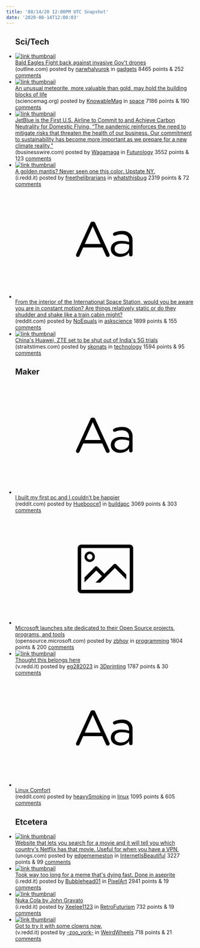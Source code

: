 ```yaml
---
title: '08/14/20 12:00PM UTC Snapshot'
date: '2020-08-14T12:00:03'
---
```

<ul>
<h2>Sci/Tech</h2>

<li><a href='https://outline.com/quaS6W'><img src='https://a.thumbs.redditmedia.com/qb24f39MtgB4J9SRdb7SvU-wcIfcdNS-MWsvRuF2Jr0.jpg' alt='link thumbnail'></a><div><div class='linkTitle'><a href='https://outline.com/quaS6W'>Bald Eagles Fight back against invasive Gov't drones</a></div>(outline.com) posted by <a href='https://www.reddit.com/user/narwhalyurok'>narwhalyurok</a> in <a href='https://www.reddit.com/r/gadgets'>gadgets</a> 8465 points & 252 <a href='https://www.reddit.com/r/gadgets/comments/i978fl/bald_eagles_fight_back_against_invasive_govt/'>comments</a></div></li>

<li><a href='https://www.sciencemag.org/news/2020/08/unusual-meteorite-more-valuable-gold-may-hold-building-blocks-life'><img src='https://b.thumbs.redditmedia.com/lSEEF9nA_hoII5jk55iIdHR6TwI6DofdjRjQXJUd0uc.jpg' alt='link thumbnail'></a><div><div class='linkTitle'><a href='https://www.sciencemag.org/news/2020/08/unusual-meteorite-more-valuable-gold-may-hold-building-blocks-life'>An unusual meteorite, more valuable than gold, may hold the building blocks of life</a></div>(sciencemag.org) posted by <a href='https://www.reddit.com/user/KnowableMag'>KnowableMag</a> in <a href='https://www.reddit.com/r/space'>space</a> 7186 points & 190 <a href='https://www.reddit.com/r/space/comments/i9b1yq/an_unusual_meteorite_more_valuable_than_gold_may/'>comments</a></div></li>

<li><a href='https://www.businesswire.com/news/home/20200813005548/en/JetBlue-U.S.-Airline-Commit-Achieve-Carbon-Neutrality'><img src='https://b.thumbs.redditmedia.com/LDRM9atlleTUhYi_egy5UyUHFAEq2bwWxDPv8vxoxpo.jpg' alt='link thumbnail'></a><div><div class='linkTitle'><a href='https://www.businesswire.com/news/home/20200813005548/en/JetBlue-U.S.-Airline-Commit-Achieve-Carbon-Neutrality'>JetBlue is the First U.S. Airline to Commit to and Achieve Carbon Neutrality for Domestic Flying. “The pandemic reinforces the need to mitigate risks that threaten the health of our business. Our commitment to sustainability has become more important as we prepare for a new climate reality,”</a></div>(businesswire.com) posted by <a href='https://www.reddit.com/user/Wagamaga'>Wagamaga</a> in <a href='https://www.reddit.com/r/Futurology'>Futurology</a> 3552 points & 123 <a href='https://www.reddit.com/r/Futurology/comments/i918u5/jetblue_is_the_first_us_airline_to_commit_to_and/'>comments</a></div></li>

<li><a href='https://i.redd.it/kdtf64satrg51.jpg'><img src='https://b.thumbs.redditmedia.com/3LxCVtA15tux6jnLQbz-Hey_gEvbEmTIZyhAbkWQxtQ.jpg' alt='link thumbnail'></a><div><div class='linkTitle'><a href='https://i.redd.it/kdtf64satrg51.jpg'>A golden mantis? Never seen one this color. Upstate NY.</a></div>(i.redd.it) posted by <a href='https://www.reddit.com/user/freethelibrarians'>freethelibrarians</a> in <a href='https://www.reddit.com/r/whatsthisbug'>whatsthisbug</a> 2319 points & 72 <a href='https://www.reddit.com/r/whatsthisbug/comments/i8zs6o/a_golden_mantis_never_seen_one_this_color_upstate/'>comments</a></div></li>

<li><a href='https://www.reddit.com/r/askscience/comments/i9eufw/from_the_interior_of_the_international_space/'><svg version='1.1' viewBox='-34 -12 104 64' preserveAspectRatio='xMidYMid slice' xmlns='http://www.w3.org/2000/svg' xmlns:xlink='http://www.w3.org/1999/xlink'>
    <title>text link thumbnail</title>
    <path d='M12.19,8.84a1.45,1.45,0,0,0-1.4-1h-.12a1.46,1.46,0,0,0-1.42,1L1.14,26.56a1.29,1.29,0,0,0-.14.59,1,1,0,0,0,1,1,1.12,1.12,0,0,0,1.08-.77l2.08-4.65h11l2.08,4.59a1.24,1.24,0,0,0,1.12.83,1.08,1.08,0,0,0,1.08-1.08,1.64,1.64,0,0,0-.14-.57ZM6.08,20.71l4.59-10.22,4.6,10.22Z'>
    </path>
    <path d='M32.24,14.78A6.35,6.35,0,0,0,27.6,13.2a11.36,11.36,0,0,0-4.7,1,1,1,0,0,0-.58.89,1,1,0,0,0,.94.92,1.23,1.23,0,0,0,.39-.08,8.87,8.87,0,0,1,3.72-.81c2.7,0,4.28,1.33,4.28,3.92v.5a15.29,15.29,0,0,0-4.42-.61c-3.64,0-6.14,1.61-6.14,4.64v.05c0,2.95,2.7,4.48,5.37,4.48a6.29,6.29,0,0,0,5.19-2.48V26.9a1,1,0,0,0,1,1,1,1,0,0,0,1-1.06V19A5.71,5.71,0,0,0,32.24,14.78Zm-.56,7.7c0,2.28-2.17,3.89-4.81,3.89-1.94,0-3.61-1.06-3.61-2.86v-.06c0-1.8,1.5-3,4.2-3a15.2,15.2,0,0,1,4.22.61Z'>
    </path>
    </svg></a><div><div class='linkTitle'><a href='https://www.reddit.com/r/askscience/comments/i9eufw/from_the_interior_of_the_international_space/'>From the interior of the International Space Station, would you be aware you are in constant motion? Are things relatively static or do they shudder and shake like a train cabin might?</a></div>(reddit.com) posted by <a href='https://www.reddit.com/user/NoEquals'>NoEquals</a> in <a href='https://www.reddit.com/r/askscience'>askscience</a> 1899 points & 155 <a href='https://www.reddit.com/r/askscience/comments/i9eufw/from_the_interior_of_the_international_space/'>comments</a></div></li>

<li><a href='https://www.straitstimes.com/asia/south-asia/chinas-huawei-zte-set-to-be-shut-out-of-indias-5g-trials'><img src='https://b.thumbs.redditmedia.com/W4m3qH3O6QvnO5MMPxS_XEk_2jqquXNDhkx0cYvH1_I.jpg' alt='link thumbnail'></a><div><div class='linkTitle'><a href='https://www.straitstimes.com/asia/south-asia/chinas-huawei-zte-set-to-be-shut-out-of-indias-5g-trials'>China's Huawei, ZTE set to be shut out of India's 5G trials</a></div>(straitstimes.com) posted by <a href='https://www.reddit.com/user/skonats'>skonats</a> in <a href='https://www.reddit.com/r/technology'>technology</a> 1594 points & 95 <a href='https://www.reddit.com/r/technology/comments/i90dyl/chinas_huawei_zte_set_to_be_shut_out_of_indias_5g/'>comments</a></div></li>

<h2>Maker</h2>

<li><a href='https://www.reddit.com/r/buildapc/comments/i97nfj/i_built_my_first_pc_and_i_couldnt_be_happier/'><svg version='1.1' viewBox='-34 -12 104 64' preserveAspectRatio='xMidYMid slice' xmlns='http://www.w3.org/2000/svg' xmlns:xlink='http://www.w3.org/1999/xlink'>
    <title>text link thumbnail</title>
    <path d='M12.19,8.84a1.45,1.45,0,0,0-1.4-1h-.12a1.46,1.46,0,0,0-1.42,1L1.14,26.56a1.29,1.29,0,0,0-.14.59,1,1,0,0,0,1,1,1.12,1.12,0,0,0,1.08-.77l2.08-4.65h11l2.08,4.59a1.24,1.24,0,0,0,1.12.83,1.08,1.08,0,0,0,1.08-1.08,1.64,1.64,0,0,0-.14-.57ZM6.08,20.71l4.59-10.22,4.6,10.22Z'>
    </path>
    <path d='M32.24,14.78A6.35,6.35,0,0,0,27.6,13.2a11.36,11.36,0,0,0-4.7,1,1,1,0,0,0-.58.89,1,1,0,0,0,.94.92,1.23,1.23,0,0,0,.39-.08,8.87,8.87,0,0,1,3.72-.81c2.7,0,4.28,1.33,4.28,3.92v.5a15.29,15.29,0,0,0-4.42-.61c-3.64,0-6.14,1.61-6.14,4.64v.05c0,2.95,2.7,4.48,5.37,4.48a6.29,6.29,0,0,0,5.19-2.48V26.9a1,1,0,0,0,1,1,1,1,0,0,0,1-1.06V19A5.71,5.71,0,0,0,32.24,14.78Zm-.56,7.7c0,2.28-2.17,3.89-4.81,3.89-1.94,0-3.61-1.06-3.61-2.86v-.06c0-1.8,1.5-3,4.2-3a15.2,15.2,0,0,1,4.22.61Z'>
    </path>
    </svg></a><div><div class='linkTitle'><a href='https://www.reddit.com/r/buildapc/comments/i97nfj/i_built_my_first_pc_and_i_couldnt_be_happier/'>I built my first pc and I couldn’t be happier</a></div>(reddit.com) posted by <a href='https://www.reddit.com/user/Huebooce1'>Huebooce1</a> in <a href='https://www.reddit.com/r/buildapc'>buildapc</a> 3069 points & 303 <a href='https://www.reddit.com/r/buildapc/comments/i97nfj/i_built_my_first_pc_and_i_couldnt_be_happier/'>comments</a></div></li>

<li><a href='https://opensource.microsoft.com/'><svg version='1.1' viewBox='-34 -14 104 64' preserveAspectRatio='xMidYMid meet' xmlns='http://www.w3.org/2000/svg' xmlns:xlink='http://www.w3.org/1999/xlink'>
    <title>link thumbnail</title>
    <path d='M32,4H4A2,2,0,0,0,2,6V30a2,2,0,0,0,2,2H32a2,2,0,0,0,2-2V6A2,2,0,0,0,32,4ZM4,30V6H32V30Z'></path>
    <path d='M8.92,14a3,3,0,1,0-3-3A3,3,0,0,0,8.92,14Zm0-4.6A1.6,1.6,0,1,1,7.33,11,1.6,1.6,0,0,1,8.92,9.41Z'></path>
    <path d='M22.78,15.37l-5.4,5.4-4-4a1,1,0,0,0-1.41,0L5.92,22.9v2.83l6.79-6.79L16,22.18l-3.75,3.75H15l8.45-8.45L30,24V21.18l-5.81-5.81A1,1,0,0,0,22.78,15.37Z'></path>
    </svg></a><div><div class='linkTitle'><a href='https://opensource.microsoft.com/'>Microsoft launches site dedicated to their Open Source projects, programs, and tools</a></div>(opensource.microsoft.com) posted by <a href='https://www.reddit.com/user/zbhoy'>zbhoy</a> in <a href='https://www.reddit.com/r/programming'>programming</a> 1804 points & 200 <a href='https://www.reddit.com/r/programming/comments/i955fl/microsoft_launches_site_dedicated_to_their_open/'>comments</a></div></li>

<li><a href='https://v.redd.it/gtg6x2gzdug51'><img src='https://a.thumbs.redditmedia.com/yjPaFtaQAG1BLl9eBiGlBH4XoTlTrkW1bMLoFP3xvM4.jpg' alt='link thumbnail'></a><div><div class='linkTitle'><a href='https://v.redd.it/gtg6x2gzdug51'>Thought this belongs here</a></div>(v.redd.it) posted by <a href='https://www.reddit.com/user/eg282023'>eg282023</a> in <a href='https://www.reddit.com/r/3Dprinting'>3Dprinting</a> 1787 points & 30 <a href='https://www.reddit.com/r/3Dprinting/comments/i9dwod/thought_this_belongs_here/'>comments</a></div></li>

<li><a href='https://www.reddit.com/r/linux/comments/i90mfi/linux_comfort/'><svg version='1.1' viewBox='-34 -12 104 64' preserveAspectRatio='xMidYMid slice' xmlns='http://www.w3.org/2000/svg' xmlns:xlink='http://www.w3.org/1999/xlink'>
    <title>text link thumbnail</title>
    <path d='M12.19,8.84a1.45,1.45,0,0,0-1.4-1h-.12a1.46,1.46,0,0,0-1.42,1L1.14,26.56a1.29,1.29,0,0,0-.14.59,1,1,0,0,0,1,1,1.12,1.12,0,0,0,1.08-.77l2.08-4.65h11l2.08,4.59a1.24,1.24,0,0,0,1.12.83,1.08,1.08,0,0,0,1.08-1.08,1.64,1.64,0,0,0-.14-.57ZM6.08,20.71l4.59-10.22,4.6,10.22Z'>
    </path>
    <path d='M32.24,14.78A6.35,6.35,0,0,0,27.6,13.2a11.36,11.36,0,0,0-4.7,1,1,1,0,0,0-.58.89,1,1,0,0,0,.94.92,1.23,1.23,0,0,0,.39-.08,8.87,8.87,0,0,1,3.72-.81c2.7,0,4.28,1.33,4.28,3.92v.5a15.29,15.29,0,0,0-4.42-.61c-3.64,0-6.14,1.61-6.14,4.64v.05c0,2.95,2.7,4.48,5.37,4.48a6.29,6.29,0,0,0,5.19-2.48V26.9a1,1,0,0,0,1,1,1,1,0,0,0,1-1.06V19A5.71,5.71,0,0,0,32.24,14.78Zm-.56,7.7c0,2.28-2.17,3.89-4.81,3.89-1.94,0-3.61-1.06-3.61-2.86v-.06c0-1.8,1.5-3,4.2-3a15.2,15.2,0,0,1,4.22.61Z'>
    </path>
    </svg></a><div><div class='linkTitle'><a href='https://www.reddit.com/r/linux/comments/i90mfi/linux_comfort/'>Linux Comfort</a></div>(reddit.com) posted by <a href='https://www.reddit.com/user/heavySmoking'>heavySmoking</a> in <a href='https://www.reddit.com/r/linux'>linux</a> 1095 points & 605 <a href='https://www.reddit.com/r/linux/comments/i90mfi/linux_comfort/'>comments</a></div></li>

<h2>Etcetera</h2>

<li><a href='https://unogs.com/'><img src='https://b.thumbs.redditmedia.com/Nuk8xahznlkaPvD-mAKu4MT8sSRlgpztTlThHVkr9rg.jpg' alt='link thumbnail'></a><div><div class='linkTitle'><a href='https://unogs.com/'>Website that lets you search for a movie and it will tell you which country's Netflix has that movie. Useful for when you have a VPN.</a></div>(unogs.com) posted by <a href='https://www.reddit.com/user/edgememeston'>edgememeston</a> in <a href='https://www.reddit.com/r/InternetIsBeautiful'>InternetIsBeautiful</a> 3227 points & 99 <a href='https://www.reddit.com/r/InternetIsBeautiful/comments/i90fqk/website_that_lets_you_search_for_a_movie_and_it/'>comments</a></div></li>

<li><a href='https://i.redd.it/e3thbyoboug51.gif'><img src='https://b.thumbs.redditmedia.com/NCROnxXB-j1zgOmUgLoa4ONECesr2jHkabuQtes5YxQ.jpg' alt='link thumbnail'></a><div><div class='linkTitle'><a href='https://i.redd.it/e3thbyoboug51.gif'>Took way too long for a meme that's dying fast. Done in aseprite</a></div>(i.redd.it) posted by <a href='https://www.reddit.com/user/Bubblehead01'>Bubblehead01</a> in <a href='https://www.reddit.com/r/PixelArt'>PixelArt</a> 2941 points & 19 <a href='https://www.reddit.com/r/PixelArt/comments/i9abn7/took_way_too_long_for_a_meme_thats_dying_fast/'>comments</a></div></li>

<li><a href='https://i.redd.it/gv7rf5uqvrg51.jpg'><img src='https://b.thumbs.redditmedia.com/abX7y4BNdDRw-85dEKck4POvoTa094T5rU6cHpcxZoI.jpg' alt='link thumbnail'></a><div><div class='linkTitle'><a href='https://i.redd.it/gv7rf5uqvrg51.jpg'>Nuka Cola by John Gravato</a></div>(i.redd.it) posted by <a href='https://www.reddit.com/user/Xeelee1123'>Xeelee1123</a> in <a href='https://www.reddit.com/r/RetroFuturism'>RetroFuturism</a> 732 points & 19 <a href='https://www.reddit.com/r/RetroFuturism/comments/i8zzu4/nuka_cola_by_john_gravato/'>comments</a></div></li>

<li><a href='https://v.redd.it/naz2cl8etgg51'><img src='https://b.thumbs.redditmedia.com/dbao-iEIm6VooTvPFLXIguHVrI8hCxN49DeVSGyqKdw.jpg' alt='link thumbnail'></a><div><div class='linkTitle'><a href='https://v.redd.it/naz2cl8etgg51'>Got to try it with some clowns now.</a></div>(v.redd.it) posted by <a href='https://www.reddit.com/user/-zoo_york-'>-zoo_york-</a> in <a href='https://www.reddit.com/r/WeirdWheels'>WeirdWheels</a> 718 points & 21 <a href='https://www.reddit.com/r/WeirdWheels/comments/i948lh/got_to_try_it_with_some_clowns_now/'>comments</a></div></li>

</ul>
